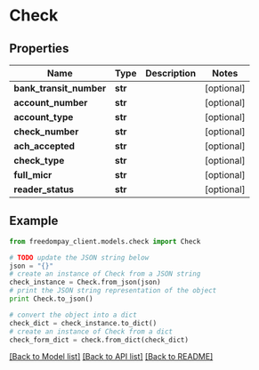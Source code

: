 # Check


## Properties
Name | Type | Description | Notes
------------ | ------------- | ------------- | -------------
**bank_transit_number** | **str** |  | [optional] 
**account_number** | **str** |  | [optional] 
**account_type** | **str** |  | [optional] 
**check_number** | **str** |  | [optional] 
**ach_accepted** | **str** |  | [optional] 
**check_type** | **str** |  | [optional] 
**full_micr** | **str** |  | [optional] 
**reader_status** | **str** |  | [optional] 

## Example

```python
from freedompay_client.models.check import Check

# TODO update the JSON string below
json = "{}"
# create an instance of Check from a JSON string
check_instance = Check.from_json(json)
# print the JSON string representation of the object
print Check.to_json()

# convert the object into a dict
check_dict = check_instance.to_dict()
# create an instance of Check from a dict
check_form_dict = check.from_dict(check_dict)
```
[[Back to Model list]](../README.md#documentation-for-models) [[Back to API list]](../README.md#documentation-for-api-endpoints) [[Back to README]](../README.md)


